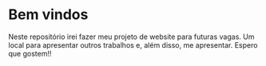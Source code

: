 # Bem vindos
Neste repositório irei fazer meu projeto de website para futuras vagas. Um local para apresentar outros trabalhos e, além disso, me apresentar. Espero que gostem!!
